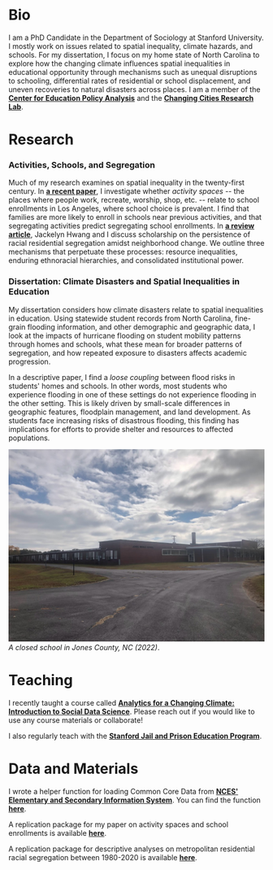 # Bio
I am a PhD Candidate in the Department of Sociology at Stanford University. I mostly work on issues related to spatial inequality, climate hazards, and schools. For my dissertation, I focus on my home state of North Carolina to explore how the changing climate influences spatial inequalities in educational opportunity through mechanisms such as unequal disruptions to schooling, differential rates of residential or school displacement, and uneven recoveries to natural disasters across places. I am a member of the [__Center for Education Policy Analysis__](https://cepa.stanford.edu/) and the [__Changing Cities Research Lab__](https://ccrl.stanford.edu/). 

# Research

### Activities, Schools, and Segregation

Much of my research examines on spatial inequality in the twenty-first century. In [__a recent paper__](https://journals.sagepub.com/doi/10.1177/23780231251322006), I investigate whether _activity spaces_ -- the places where people work, recreate, worship, shop, etc. -- relate to school enrollments in Los Angeles, where school choice is prevalent. I find that families are more likely to enroll in schools near previous activities, and that segregating activities predict segregating school enrollments. In [__a review article__](https://www.annualreviews.org/content/journals/10.1146/annurev-soc-030420-014126), Jackelyn Hwang and I discuss scholarship on the persistence of racial residential segregation amidst neighborhood change. We outline three mechanisms that perpetuate these processes: resource inequalities, enduring ethnoracial hierarchies, and consolidated institutional power.

### Dissertation: Climate Disasters and Spatial Inequalities in Education

My dissertation considers how climate disasters relate to spatial inequalities in education. Using statewide student records from North Carolina, fine-grain flooding information, and other demographic and geographic data, I look at the impacts of hurricane flooding on student mobility patterns through homes and schools, what these mean for broader patterns of segregation, and how repeated exposure to disasters affects academic progression.  

In a descriptive paper, I find a _loose coupling_ between flood risks in students' homes and schools. In other words, most students who experience flooding in one of these settings do not experience flooding in the other setting. This is likely driven by small-scale differences in geographic features, floodplain management, and land development. As students face increasing risks of disastrous flooding, this finding has implications for efforts to provide shelter and resources to affected populations. 



![Jones](jones.jpg)
_A closed school in Jones County, NC (2022)_.

# Teaching
I recently taught a course called [__Analytics for a Changing Climate: Introduction to Social Data Science__](https://bookdown.org/tylermc/soc128d/). Please reach out if you would like to use any course materials or collaborate!

I also regularly teach with the [__Stanford Jail and Prison Education Program__](https://sjpep.weebly.com/).

# Data and Materials

I wrote a helper function for loading Common Core Data from [__NCES' Elementary and Secondary Information System__](https://nces.ed.gov/ccd/elsi/). You can find the function [__here__](https://github.com/tylermcdaniel/tidy_elsi).

A replication package for my paper on activity spaces and school enrollments is available [__here__](https://purl.stanford.edu/sj315mc0440).

A replication package for descriptive analyses on metropolitan residential racial segregation between 1980-2020 is available [__here__](https://purl.stanford.edu/sy352sf3635).


